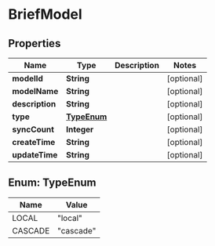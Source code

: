 

# BriefModel


## Properties

| Name | Type | Description | Notes |
|------------ | ------------- | ------------- | -------------|
|**modelId** | **String** |  |  [optional] |
|**modelName** | **String** |  |  [optional] |
|**description** | **String** |  |  [optional] |
|**type** | [**TypeEnum**](#TypeEnum) |  |  [optional] |
|**syncCount** | **Integer** |  |  [optional] |
|**createTime** | **String** |  |  [optional] |
|**updateTime** | **String** |  |  [optional] |



## Enum: TypeEnum

| Name | Value |
|---- | -----|
| LOCAL | &quot;local&quot; |
| CASCADE | &quot;cascade&quot; |




